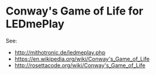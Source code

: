 # Conway's Game of Life for LEDmePlay

See:
- http://mithotronic.de/ledmeplay.php
- https://en.wikipedia.org/wiki/Conway's_Game_of_Life
- http://rosettacode.org/wiki/Conway's_Game_of_Life
